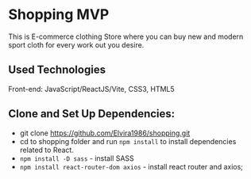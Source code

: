 # Shopping MVP

This is E-commerce clothing Store where you can buy new and modern sport cloth for every work out you desire.

## Used Technologies

Front-end: JavaScript/ReactJS/Vite, CSS3, HTML5

## Clone and Set Up Dependencies:

- git clone https://github.com/Elvira1986/shopping.git
- cd to shopping folder and run `npm install` to install dependencies related to React.
- `npm install -D sass` - install SASS
- `npm install react-router-dom axios` - install react router and axios;
